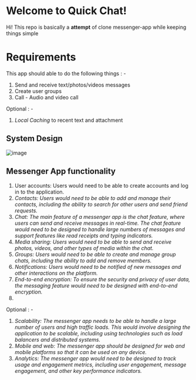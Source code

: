 # Welcome to Quick Chat!

Hi! This repo is basically a **attempt** of clone messenger-app while keeping things simple


# Requirements

This app should able to do the following things : -
1. Send and receive text/photos/videos messages
2.  Create user groups
3.  Call - Audio and video call

Optional : - 
1. *Local Caching* to recent text and attachment

## System Design

![image](https://github.com/Rohit10701/messenger-app-backend/assets/62689661/2ccfcfeb-a0c2-4a9a-8ef1-aa714fa056fd)

## **Messenger App functionality**

1.  User accounts: Users would need to be able to create accounts and log in to the application. 
2.  _Contacts: Users would need to be able to add and manage their contacts, including the ability to search for other users and send friend requests._
3.  _Chat: The main feature of a messenger app is the chat feature, where users can send and receive messages in real-time. The chat feature would need to be designed to handle large numbers of messages and support features like read receipts and typing indicators._
4.  _Media sharing: Users would need to be able to send and receive photos, videos, and other types of media within the chat._
5.  _Groups: Users would need to be able to create and manage group chats, including the ability to add and remove members._
6.  _Notifications: Users would need to be notified of new messages and other interactions on the platform._
7.  _End-to-end encryption: To ensure the security and privacy of user data, the messaging feature would need to be designed with end-to-end encryption._
8. 
Optional : -
1.  _Scalability: The messenger app needs to be able to handle a large number of users and high traffic loads. This would involve designing the application to be scalable, including using technologies such as load balancers and distributed systems._
2.  _Mobile and web: The messenger app should be designed for web and mobile platforms so that it can be used on any device._
3.  _Analytics: The messenger app would need to be designed to track usage and engagement metrics, including user engagement, message engagement, and other key performance indicators._

